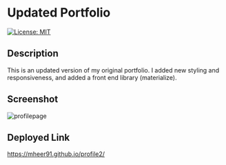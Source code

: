 # Updated Portfolio

[![License: MIT](https://img.shields.io/badge/License-MIT-yellow.svg)](https://opensource.org/licenses/MIT)

## Description 
This is an updated version of my original portfolio. I added new styling and responsiveness, and added a front end library (materialize). 

## Screenshot
![profilepage](https://user-images.githubusercontent.com/80427770/135351463-86b039ae-57fc-4a4e-a724-39251afc8de9.jpg)


## Deployed Link
https://mheer91.github.io/profile2/
